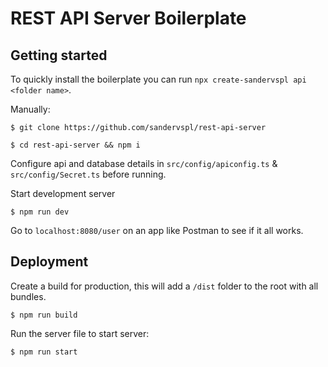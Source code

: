 # REST API Server Boilerplate

## Getting started
To quickly install the boilerplate you can run `npx create-sandervspl api <folder name>`.

Manually:
```
$ git clone https://github.com/sandervspl/rest-api-server
```

```
$ cd rest-api-server && npm i
```

Configure api and database details in `src/config/apiconfig.ts` & `src/config/Secret.ts` before running.

Start development server
```
$ npm run dev
```

Go to `localhost:8080/user` on an app like Postman to see if it all works.

## Deployment
Create a build for production, this will add a `/dist` folder to the root with all bundles.  
```
$ npm run build
```

Run the server file to start server:
```
$ npm run start
```
